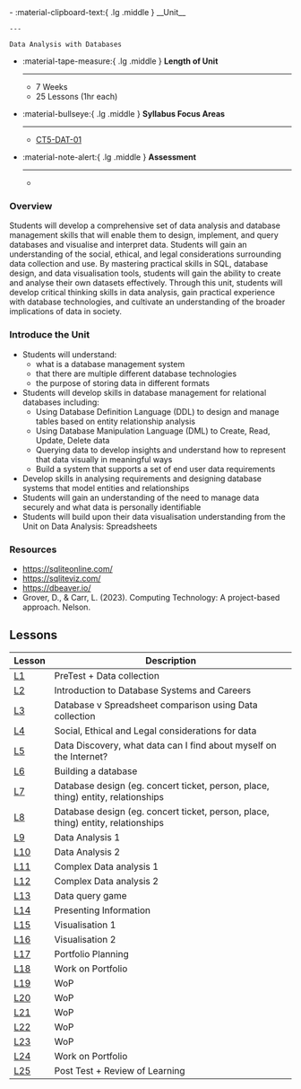<div class="grid cards" markdown>
-   :material-clipboard-text:{ .lg .middle } __Unit__

    ---

    Data Analysis with Databases

-   :material-tape-measure:{ .lg .middle } __Length of Unit__

    ---

    - 7 Weeks
    - 25 Lessons (1hr each)

-   :material-bullseye:{ .lg .middle } __Syllabus Focus Areas__

    ---

    - [CT5-DAT-01](../syllabus/stage5/computing-technology/enterprise-information-systems/analysing-data.md#ct5-dat-01)

-   :material-note-alert:{ .lg .middle } __Assessment__

    ---

    - 

</div>

### Overview
Students will develop a comprehensive set of data analysis and database management skills that will enable them to design, implement, and query databases and visualise and interpret data. Students will gain an understanding of the social, ethical, and legal considerations surrounding data collection and use. By mastering practical skills in SQL, database design, and data visualisation tools, students will gain the ability to create and analyse their own datasets effectively. Through this unit, students will develop critical thinking skills in data analysis, gain practical experience with database technologies, and cultivate an understanding of the broader implications of data in society.

### Introduce the Unit

- Students will understand:
    - what is a database management system
    - that there are multiple different database technologies 
    - the purpose of storing data in different formats
- Students will develop skills in database management for relational databases including:
    - Using Database Definition Language (DDL) to design and manage tables based on entity relationship analysis
    - Using Database Manipulation Language (DML) to Create, Read, Update, Delete data
    - Querying data to develop insights and understand how to represent that data visually in meaningful ways
    - Build a system that supports a set of end user data requirements
- Develop skills in analysing requirements and designing database systems that model entities and relationships
- Students will gain an understanding of the need to manage data securely and what data is personally identifiable
- Students will build upon their data visualisation understanding from the Unit on Data Analysis: Spreadsheets

### Resources
- https://sqliteonline.com/
- https://sqliteviz.com/
- https://dbeaver.io/
- Grover, D., & Carr, L. (2023). Computing Technology: A project-based approach. Nelson.

## Lessons
| Lesson | Description |
| ---- | ---- |
| [L1](lesson1.md)    | PreTest + Data collection                                          |
| [L2](lesson2.md)    | Introduction to Database Systems and Careers                       |
| [L3](lesson3.md)    | Database v Spreadsheet comparison using Data collection            |
| [L4](lesson4.md)    | Social, Ethical and Legal considerations for data                  |
| [L5](lesson5.md)    | Data Discovery, what data can I find about myself on the Internet? |
| [L6](lesson6.md)    | Building a database                                                |
| [L7](lesson7.md)    | Database design     (eg. concert ticket, person, place, thing)   entity, relationships                              |
| [L8](lesson8.md)    | Database design     (eg. concert ticket, person, place, thing)   entity, relationships                              |
| [L9](lesson9.md)    | Data Analysis 1                                                    |
| [L10](lesson10.md)  | Data Analysis 2                                                    |
| [L11](lesson11.md)  | Complex Data analysis 1                                            |
| [L12](lesson12.md)  | Complex Data analysis 2                                            |
| [L13](lesson13.md)  | Data query game                                                    |
| [L14](lesson14.md)  | Presenting Information                                             |
| [L15](lesson15.md)  | Visualisation 1                                                    |
| [L16](lesson16.md)  | Visualisation 2                                                    |
| [L17](lesson17.md)  | Portfolio Planning                                                 |
| [L18](lesson18.md)  | Work on Portfolio                                                  |
| [L19](lesson19.md)  | WoP                                                                |
| [L20](lesson20.md)  | WoP                                                                |
| [L21](lesson21.md)  | WoP                                                                |
| [L22](lesson22.md)  | WoP                                                                |
| [L23](lesson23.md)  | WoP                                                                |
| [L24](lesson24.md)  | Work on Portfolio                                                  |
| [L25](lesson25.md)  | Post Test + Review of Learning                                     |